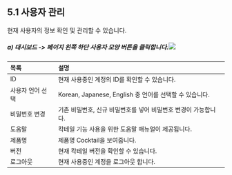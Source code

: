 ## 5.1 사용자 관리

현재 사용자의 정보 확인 및 관리할 수 있습니다.

##### a\)    대시보드 -&gt; 페이지 왼쪽 하단 사용자 모양 버튼을 클릭합니다.![](/assets/버전수정.png)

| 목록 | 설명 |
| :--- | :--- |
| ID | 현재 사용중인 계정의 ID를 확인할 수 있습니다. |
| 사용자 언어 선택 | Korean, Japanese, English 중 언어를 선택할 수 있습니다. |
| 비밀번호 변경 | 기존 비밀번호, 신규 비밀번호를 넣어 비밀번호 변경이 가능합니다. |
| 도움말 | 칵테일 기능 사용을 위한 도움말 매뉴얼이 제공됩니다. |
| 제품명 | 제품명 Cocktail을 보여줍니다. |
| 버전 | 현재 칵테일 버전을 확인할 수 있습니다. |
| 로그아웃 | 현재 사용중인 계정을 로그아웃 합니다. |



